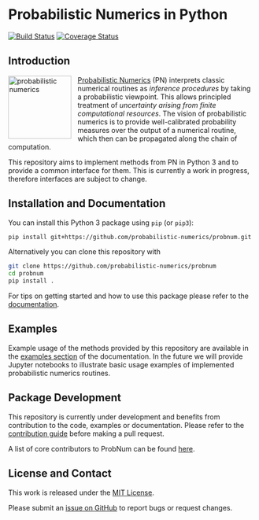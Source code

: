 # Probabilistic Numerics in Python

[![Build Status](https://travis-ci.org/probabilistic-numerics/probnum.svg?branch=master)](https://travis-ci.org/probabilistic-numerics/probnum)
[![Coverage Status](http://codecov.io/github/probabilistic-numerics/probnum/coverage.svg?branch=master)](http://codecov.io/github/probabilistic-numerics/probnum?branch=master)

## Introduction
<a href="https://github.com/probabilistic-numerics"><img align="left" src="https://raw.githubusercontent.com/probabilistic-numerics/probnum/master/img/pn_logo.png" alt="probabilistic numerics" width="128" style="padding-right: 10px; padding left: 10px;" title="Probabilistic Numerics on GitHub"/></a> 
[Probabilistic Numerics](http://probabilistic-numerics.org/) (PN) interprets classic numerical routines as _inference procedures_ by taking a probabilistic viewpoint. This allows principled treatment of _uncertainty arising from finite computational resources_. The vision of probabilistic numerics is to provide well-calibrated probability measures over the output of a numerical routine, which then can be propagated along the chain of computation.

This repository aims to implement methods from PN in Python 3 and to provide a common interface for them. This is
currently a work in progress, therefore interfaces are subject to change.

## Installation and Documentation
You can install this Python 3 package using `pip` (or `pip3`):
```bash
pip install git+https://github.com/probabilistic-numerics/probnum.git
```
Alternatively you can clone this repository with
```bash
git clone https://github.com/probabilistic-numerics/probnum
cd probnum
pip install .
```
For tips on getting started and how to use this package please refer to the
[documentation](https://probabilistic-numerics.github.io/probnum/intro.html).

## Examples
Example usage of the methods provided by this repository are available in the 
[examples section](https://probabilistic-numerics.github.io/probnum/examples.html) of the documentation. In the future 
we will provide Jupyter notebooks to illustrate basic usage examples of implemented probabilistic numerics routines.

## Package Development
This repository is currently under development and benefits from contribution to the code, examples or documentation.
Please refer to the [contribution guide](https://probabilistic-numerics.github.io/probnum/contributing.html) before making a pull request.

A list of core contributors to ProbNum can be found 
[here](https://github.com/probabilistic-numerics/probnum/blob/master/AUTHORS.md).

## License and Contact
This work is released under the [MIT License](https://github.com/probabilistic-numerics/probnum/blob/master/LICENSE.txt).

Please submit an [issue on GitHub](https://github.com/probabilistic-numerics/probnum/issues/new) to report bugs or request
changes.
